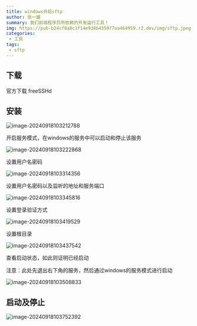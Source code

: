 ```yaml
---
title: windows开启sftp
author: 张一雄
summary: 我们前端程序员所依赖的开发运行工具！
img: https://pub-b24cf0a8c1f14e9386435977aa464959.r2.dev/img/sftp.jpeg
categories:
 - 工具
tags:
 - sftp
---
```


## 下载

官方下载 freeSSHd

## 安装

![image-20240918103212788](https://pub-b24cf0a8c1f14e9386435977aa464959.r2.dev/img/image-20240918103212788.png)

开启服务模式，在windows的服务中可以启动和停止该服务

![image-20240918103222868](https://pub-b24cf0a8c1f14e9386435977aa464959.r2.dev/img/image-20240918103222868.png)

设置用户名密码

![image-20240918103314356](https://pub-b24cf0a8c1f14e9386435977aa464959.r2.dev/img/image-20240918103314356.png)

设置用户名密码以及监听的地址和服务端口

![image-20240918103345816](https://pub-b24cf0a8c1f14e9386435977aa464959.r2.dev/img/image-20240918103345816.png)

设置登录验证方式

![image-20240918103419529](https://pub-b24cf0a8c1f14e9386435977aa464959.r2.dev/img/image-20240918103419529.png)

设置根目录

![image-20240918103437542](https://pub-b24cf0a8c1f14e9386435977aa464959.r2.dev/img/image-20240918103437542.png)

查看启动状态，如此则证明已经启动

注意：此处先退出右下角的服务，然后通过windows的服务模式进行启动

![image-20240918103508833](https://pub-b24cf0a8c1f14e9386435977aa464959.r2.dev/img/image-20240918103508833.png)

## 启动及停止

![image-20240918103752392](https://pub-b24cf0a8c1f14e9386435977aa464959.r2.dev/img/image-20240918103752392.png)
